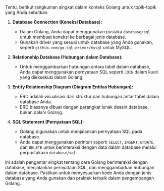 Tentu, berikut rangkuman singkat dalam konteks Golang untuk topik-topik yang Anda sebutkan:

1. **Database Connection (Koneksi Database):**
   - Dalam Golang, Anda dapat menggunakan pustaka `database/sql` untuk membuat koneksi ke berbagai jenis database.
   - Gunakan driver yang sesuai untuk database yang Anda gunakan, seperti `github.com/go-sql-driver/mysql` untuk MySQL.

2. **Relationship Database (Hubungan dalam Database):**
   - Untuk menggambarkan hubungan antara tabel dalam database, Anda dapat menggunakan pernyataan SQL seperti `JOIN` dalam kueri yang dieksekusi dalam Golang.

3. **Entity Relationship Diagram (Diagram Entitas Hubungan):**
   - ERD adalah visualisasi dari struktur dan hubungan antar tabel dalam database Anda.
   - ERD biasanya dibuat dengan perangkat lunak desain database, bukan dalam Golang.

4. **SQL Statement (Pernyataan SQL):**
   - Golang digunakan untuk menjalankan pernyataan SQL pada database.
   - Anda dapat menggunakan perintah seperti `SELECT`, `INSERT`, `UPDATE`, dan `DELETE` untuk berinteraksi dengan data dalam database melalui perpustakaan `database/sql`.

Ini adalah pengantar singkat tentang cara Golang berinteraksi dengan database, menjalankan pernyataan SQL, dan menggambarkan hubungan dalam database. Pastikan untuk menyesuaikan kode Anda dengan jenis database yang Anda gunakan dan praktek terbaik dalam pengembangan Golang.